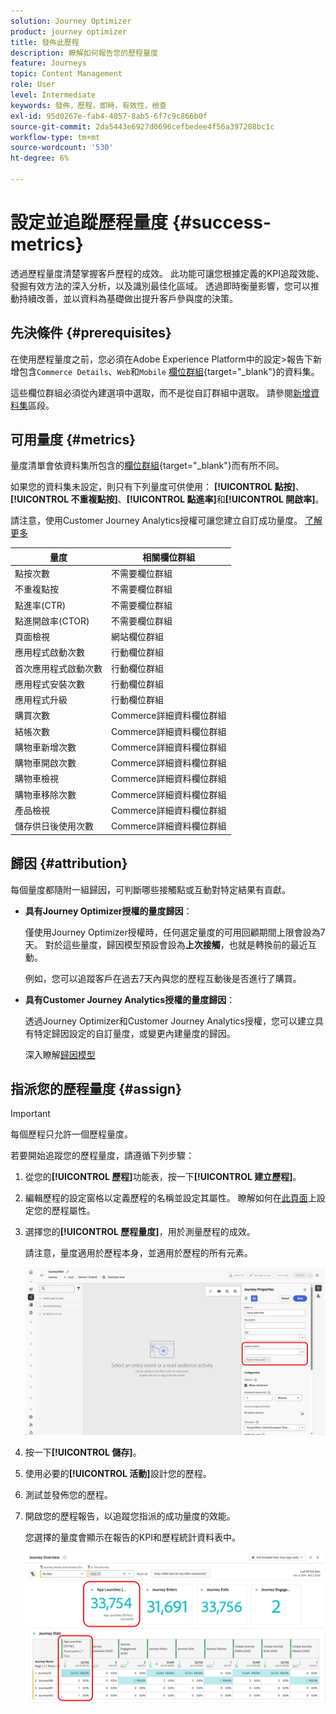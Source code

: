 ```yaml
---
solution: Journey Optimizer
product: journey optimizer
title: 發佈此歷程
description: 瞭解如何報告您的歷程量度
feature: Journeys
topic: Content Management
role: User
level: Intermediate
keywords: 發佈，歷程，即時，有效性，檢查
exl-id: 95d0267e-fab4-4057-8ab5-6f7c9c866b0f
source-git-commit: 2da5443e6927d0696cefbedee4f56a397208bc1c
workflow-type: tm+mt
source-wordcount: '530'
ht-degree: 6%

---
```


# 設定並追蹤歷程量度 {#success-metrics}

透過歷程量度清楚掌握客戶歷程的成效。 此功能可讓您根據定義的KPI追蹤效能、發掘有效方法的深入分析，以及識別最佳化區域。 透過即時衡量影響，您可以推動持續改善，並以資料為基礎做出提升客戶參與度的決策。

## 先決條件 {#prerequisites}

在使用歷程量度之前，您必須在Adobe Experience Platform中的設定>報告下新增包含`Commerce Details`、`Web`和`Mobile` [欄位群組](https://experienceleague.adobe.com/docs/experience-platform/xdm/tutorials/create-schema-ui.html?lang=zh-Hant#field-group){target="_blank"}的資料集。

這些欄位群組必須從內建選項中選取，而不是從自訂群組中選取。 請參閱[新增資料集](../reports/reporting-configuration.md#add-datasets)區段。

## 可用量度 {#metrics}

量度清單會依資料集所包含的[欄位群組](https://experienceleague.adobe.com/docs/experience-platform/xdm/tutorials/create-schema-ui.html?lang=zh-Hant#field-group){target="_blank"}而有所不同。

如果您的資料集未設定，則只有下列量度可供使用： **[!UICONTROL 點按]**、**[!UICONTROL 不重複點按]**、**[!UICONTROL 點進率]**&#x200B;和&#x200B;**[!UICONTROL 開啟率]**。

請注意，使用Customer Journey Analytics授權可讓您建立自訂成功量度。 [了解更多](https://experienceleague.adobe.com/en/docs/analytics-platform/using/cja-components/cja-calcmetrics/cm-workflow/participation-metric)


| 量度 | 相關欄位群組 |
|-|-|
| 點按次數 | 不需要欄位群組 |
| 不重複點按 | 不需要欄位群組 |
| 點進率(CTR) | 不需要欄位群組 |
| 點進開啟率(CTOR) | 不需要欄位群組 |
| 頁面檢視 | 網站欄位群組 |
| 應用程式啟動次數 | 行動欄位群組 |
| 首次應用程式啟動次數 | 行動欄位群組 |
| 應用程式安裝次數 | 行動欄位群組 |
| 應用程式升級 | 行動欄位群組 |
| 購買次數 | Commerce詳細資料欄位群組 |
| 結帳次數 | Commerce詳細資料欄位群組 |
| 購物車新增次數 | Commerce詳細資料欄位群組 |
| 購物車開啟次數 | Commerce詳細資料欄位群組 |
| 購物車檢視 | Commerce詳細資料欄位群組 |
| 購物車移除次數 | Commerce詳細資料欄位群組 |
| 產品檢視 | Commerce詳細資料欄位群組 |
| 儲存供日後使用次數 | Commerce詳細資料欄位群組 |

## 歸因 {#attribution}

每個量度都隨附一組歸因，可判斷哪些接觸點或互動對特定結果有貢獻。

* **具有Journey Optimizer授權的量度歸因**：

  僅使用Journey Optimizer授權時，任何選定量度的可用回顧期間上限會設為7天。 對於這些量度，歸因模型預設會設為&#x200B;**上次接觸**，也就是轉換前的最近互動。

  例如，您可以追蹤客戶在過去7天內與您的歷程互動後是否進行了購買。

* **具有Customer Journey Analytics授權的量度歸因**：

  透過Journey Optimizer和Customer Journey Analytics授權，您可以建立具有特定歸因設定的自訂量度，或變更內建量度的歸因。

  深入瞭解[歸因模型](https://experienceleague.adobe.com/en/docs/analytics-platform/using/cja-dataviews/component-settings/attribution#attribution-models)

## 指派您的歷程量度 {#assign}

>[!IMPORTANT]
>
>每個歷程只允許一個歷程量度。

若要開始追蹤您的歷程量度，請遵循下列步驟：

1. 從您的&#x200B;**[!UICONTROL 歷程]**&#x200B;功能表，按一下&#x200B;**[!UICONTROL 建立歷程]**。

1. 編輯歷程的設定窗格以定義歷程的名稱並設定其屬性。 瞭解如何在[此頁面](../building-journeys/journey-properties.md)上設定您的歷程屬性。

1. 選擇您的&#x200B;**[!UICONTROL 歷程量度]**，用於測量歷程的成效。

   請注意，量度適用於歷程本身，並適用於歷程的所有元素。

   ![](assets/success_metric.png)

1. 按一下&#x200B;**[!UICONTROL 儲存]**。

1. 使用必要的&#x200B;**[!UICONTROL 活動]**&#x200B;設計您的歷程。

1. 測試並發佈您的歷程。

1. 開啟您的歷程報告，以追蹤您指派的成功量度的效能。

   您選擇的量度會顯示在報告的KPI和歷程統計資料表中。

   ![](assets/success_metric_2.png)

